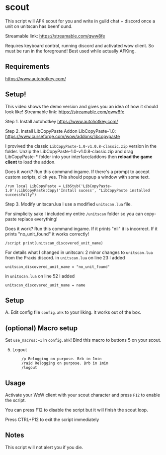 # scout
This script will AFK scout for you and write in guild chat + discord once a unit on unitscan has beenf ound.

Streamable link: https://streamable.com/qww8fe

Requires keyboard control, running discord and activated wow client. So must be run in the foreground! Best used while actually AFKing. 

## Requirements
https://www.autohotkey.com/


## Setup! 
This video shows the demo version and gives you an idea of how it should look like! Streamable link: https://streamable.com/qww8fe

Step 1. Install autohotkey
https://www.autohotkey.com/

Step 2. Install LibCopyPaste Addon
LibCopyPaste-1.0: https://www.curseforge.com/wow/addons/libcopypaste

I provived the classic `LibCopyPaste-1.0-v1.0.8-classic.zip` version in the folder. 
Unzip the LibCopyPaste-1.0-v1.0.8-classic.zip and drag LibCopyPaste-* folder into your interface/addons then **reload the game client** to load the addon.

Does it work?
Run this command ingame. If there's a prompt to accept custom scripts, click yes.
This should popup a window with some text. 
```
/run local LibCopyPaste = LibStub('LibCopyPaste-1.0');LibCopyPaste:Copy('Install sucess', "LibCopyPaste installed successfully")
```

Step 3. Modify unitscan.lua 
I use a modified `unitscan.lua` file. 

For simplicity sake I included my entire `/unitscan` folder so you can copy-paste replace everything!

Does it work?
Run this command ingame. If it prints "nil" it is incorrect. If it prints "no_unit_found" it works correctly!
```
/script print(unitscan_discovered_unit_name)
```

For details what I changed in unitscan: 2 minor changes to `unitscan.lua` from the Praxis discord. 
in `unitscan.lua` on line 23 I added 

```
unitscan_discovered_unit_name = "no_unit_found"
```

in `unitscan.lua` on line 52 I added 

```
unitscan_discovered_unit_name = name
```

## Setup
A. Edit config file `config.ahk` to your liking. It works out of the box. 

## (optional) Macro setup
Set `use_macros:=1` in `config.ahk`!
Bind this macro to buttons 5 on your scout.

5. Logout
	```
		/p Relogging on purpose. Brb in 1min
		/raid Relogging on purpose. Brb in 1min
		/logout
	```

## Usage
Activate your WoW client with your scout character and press `F12` to enable the script.

You can press F12 to disable the script but it will finish the scout loop. 

Press CTRL+F12 to exit the script immediately


## Notes
This script will not alert you if you die.
